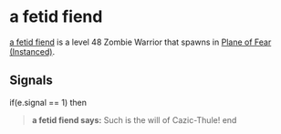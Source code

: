 # a fetid fiend



[a fetid fiend](/npc/72001) is a level 48 Zombie Warrior that spawns in [Plane of Fear (Instanced)](/zone/1072).



## Signals

if(e.signal == 1) then


>**a fetid fiend says:** Such is the will of Cazic-Thule!
end
